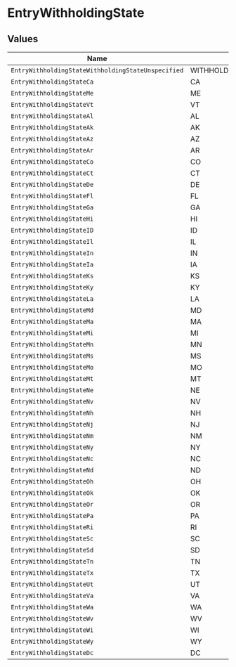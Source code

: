 # EntryWithholdingState


## Values

| Name                                               | Value                                              |
| -------------------------------------------------- | -------------------------------------------------- |
| `EntryWithholdingStateWithholdingStateUnspecified` | WITHHOLDING_STATE_UNSPECIFIED                      |
| `EntryWithholdingStateCa`                          | CA                                                 |
| `EntryWithholdingStateMe`                          | ME                                                 |
| `EntryWithholdingStateVt`                          | VT                                                 |
| `EntryWithholdingStateAl`                          | AL                                                 |
| `EntryWithholdingStateAk`                          | AK                                                 |
| `EntryWithholdingStateAz`                          | AZ                                                 |
| `EntryWithholdingStateAr`                          | AR                                                 |
| `EntryWithholdingStateCo`                          | CO                                                 |
| `EntryWithholdingStateCt`                          | CT                                                 |
| `EntryWithholdingStateDe`                          | DE                                                 |
| `EntryWithholdingStateFl`                          | FL                                                 |
| `EntryWithholdingStateGa`                          | GA                                                 |
| `EntryWithholdingStateHi`                          | HI                                                 |
| `EntryWithholdingStateID`                          | ID                                                 |
| `EntryWithholdingStateIl`                          | IL                                                 |
| `EntryWithholdingStateIn`                          | IN                                                 |
| `EntryWithholdingStateIa`                          | IA                                                 |
| `EntryWithholdingStateKs`                          | KS                                                 |
| `EntryWithholdingStateKy`                          | KY                                                 |
| `EntryWithholdingStateLa`                          | LA                                                 |
| `EntryWithholdingStateMd`                          | MD                                                 |
| `EntryWithholdingStateMa`                          | MA                                                 |
| `EntryWithholdingStateMi`                          | MI                                                 |
| `EntryWithholdingStateMn`                          | MN                                                 |
| `EntryWithholdingStateMs`                          | MS                                                 |
| `EntryWithholdingStateMo`                          | MO                                                 |
| `EntryWithholdingStateMt`                          | MT                                                 |
| `EntryWithholdingStateNe`                          | NE                                                 |
| `EntryWithholdingStateNv`                          | NV                                                 |
| `EntryWithholdingStateNh`                          | NH                                                 |
| `EntryWithholdingStateNj`                          | NJ                                                 |
| `EntryWithholdingStateNm`                          | NM                                                 |
| `EntryWithholdingStateNy`                          | NY                                                 |
| `EntryWithholdingStateNc`                          | NC                                                 |
| `EntryWithholdingStateNd`                          | ND                                                 |
| `EntryWithholdingStateOh`                          | OH                                                 |
| `EntryWithholdingStateOk`                          | OK                                                 |
| `EntryWithholdingStateOr`                          | OR                                                 |
| `EntryWithholdingStatePa`                          | PA                                                 |
| `EntryWithholdingStateRi`                          | RI                                                 |
| `EntryWithholdingStateSc`                          | SC                                                 |
| `EntryWithholdingStateSd`                          | SD                                                 |
| `EntryWithholdingStateTn`                          | TN                                                 |
| `EntryWithholdingStateTx`                          | TX                                                 |
| `EntryWithholdingStateUt`                          | UT                                                 |
| `EntryWithholdingStateVa`                          | VA                                                 |
| `EntryWithholdingStateWa`                          | WA                                                 |
| `EntryWithholdingStateWv`                          | WV                                                 |
| `EntryWithholdingStateWi`                          | WI                                                 |
| `EntryWithholdingStateWy`                          | WY                                                 |
| `EntryWithholdingStateDc`                          | DC                                                 |